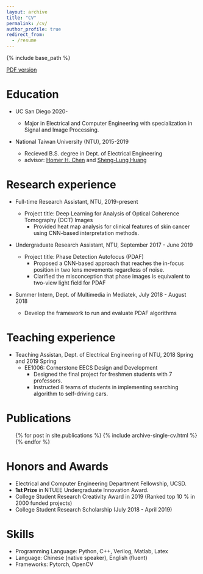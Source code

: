 ```yaml
---
layout: archive
title: "CV"
permalink: /cv/
author_profile: true
redirect_from:
  - /resume
---
```


{% include base_path %}

[PDF version](http://JerryHoTaiwan.github.io/files/CV_Chi_Jui_Ho_UCSD_202009.pdf) <br/>

Education
======
* UC San Diego 2020-
  * Major in Electrical and Computer Engineering with specialization in Signal and Image Processing.

* National Taiwan University (NTU), 2015-2019
  * Recieved B.S. degree in Dept. of Electrical Engineering
  * advisor: [Homer H. Chen](http://xdn41o56.ee.ntu.edu.tw/project.php) and [Sheng-Lung Huang](http://gipo.ntu.edu.tw/p4disquisition-detail.php?sn=19)
  
Research experience
======
* Full-time Research Assistant, NTU, 2019-present
  * Project title: Deep Learning for Analysis of Optical Coherence Tomography (OCT) Images
    * Provided heat map analysis for clinical features of skin cancer using CNN-based interpretation methods.

* Undergraduate Research Assistant, NTU, September 2017 - June 2019
  * Project title: Phase Detection Autofocus (PDAF)
    * Proposed a CNN-based approach that reaches the in-focus position in two lens movements regardless of noise.
    * Clarified the misconception that phase images is equivalent to two-view light field for PDAF

* Summer Intern, Dept. of Multimedia in Mediatek, July 2018 - August 2018
  * Develop the framework to run and evaluate PDAF algorithms

Teaching experience
======
* Teaching Assistan, Dept. of Electrical Engineering of NTU, 2018 Spring and 2019 Spring
  * EE1006: Cornerstone EECS Design and Development
    * Designed the final project for freshmen students with 7 professors.
    * Instructed 8 teams of students in implementing searching algorithm to self-driving cars.

Publications
======
  <ul>{% for post in site.publications %}
    {% include archive-single-cv.html %}
  {% endfor %}</ul>

Honors and Awards
======
* Electrical and Computer Engineering Department Fellowship, UCSD.
* **1st Prize** in NTUEE Undergraduate Innovation Award.
* College Student Research Creativity Award in 2019 (Ranked top 10 % in 2000 funded projects)
* College Student Research Scholarship (July 2018 - April 2019)

Skills
======
* Programming Language: Python, C++, Verilog, Matlab, Latex
* Language: Chinese (native speaker), English (fluent)
* Frameworks: Pytorch, OpenCV

  
